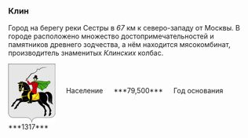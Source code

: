 <!--2022-01-07 00:44:22-->
### Клин
Город на берегу реки Сестры в *67* км к северо-западу от Москвы. 
В городе расположено множество достопримечательностей и памятников древнего зодчества, 
а нём находится мясокомбинат, производитель знаменитых *Клинских* колбас.

<span class="dt">
  <img src="Klin.png" align="middle" width="96px"> &emsp; 
<span class="dtc">
  Население &emsp; ***79,500*** &emsp;
  Год&nbsp;основания &emsp; ***1317***
</span>
</span>